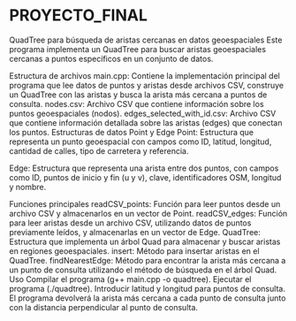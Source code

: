 # PROYECTO_FINAL
QuadTree para búsqueda de aristas cercanas en datos geoespaciales
Este programa implementa un QuadTree para buscar aristas geoespaciales cercanas a puntos específicos en un conjunto de datos.

Estructura de archivos
main.cpp: Contiene la implementación principal del programa que lee datos de puntos y aristas desde archivos CSV, construye un QuadTree con las aristas y busca la arista más cercana a puntos de consulta.
nodes.csv: Archivo CSV que contiene información sobre los puntos geoespaciales (nodos).
edges_selected_with_id.csv: Archivo CSV que contiene información detallada sobre las aristas (edges) que conectan los puntos.
Estructuras de datos
Point y Edge
Point: Estructura que representa un punto geoespacial con campos como ID, latitud, longitud, cantidad de calles, tipo de carretera y referencia.

Edge: Estructura que representa una arista entre dos puntos, con campos como ID, puntos de inicio y fin (u y v), clave, identificadores OSM, longitud y nombre.

Funciones principales
readCSV_points: Función para leer puntos desde un archivo CSV y almacenarlos en un vector de Point.
readCSV_edges: Función para leer aristas desde un archivo CSV, utilizando datos de puntos previamente leídos, y almacenarlas en un vector de Edge.
QuadTree: Estructura que implementa un árbol Quad para almacenar y buscar aristas en regiones geoespaciales.
insert: Método para insertar aristas en el QuadTree.
findNearestEdge: Método para encontrar la arista más cercana a un punto de consulta utilizando el método de búsqueda en el árbol Quad.
Uso
Compilar el programa (g++ main.cpp -o quadtree).
Ejecutar el programa (./quadtree).
Introducir latitud y longitud para puntos de consulta.
El programa devolverá la arista más cercana a cada punto de consulta junto con la distancia perpendicular al punto de consulta.
